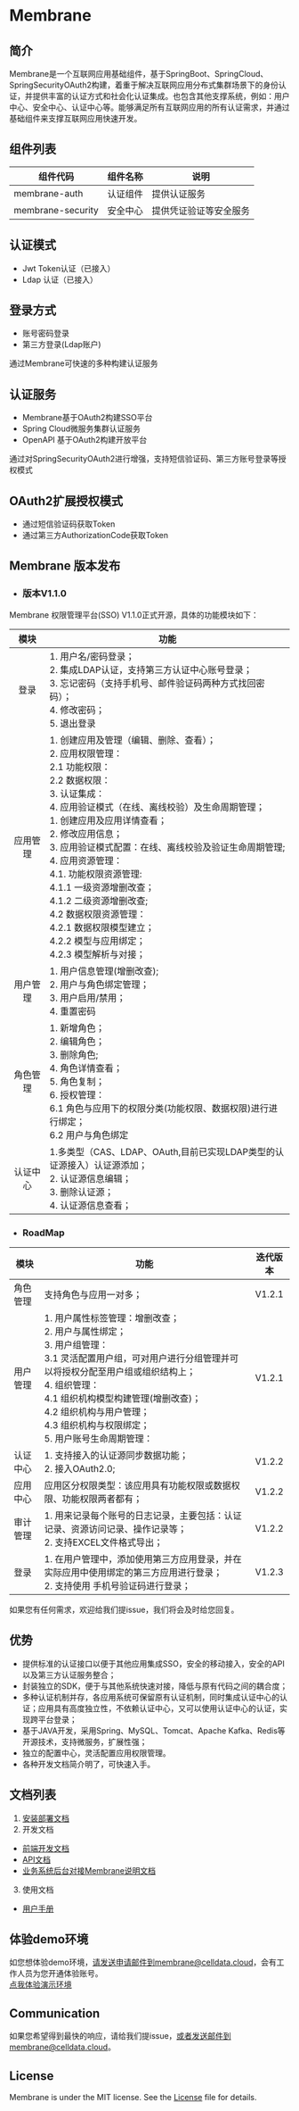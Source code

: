 # Membrane
## 简介
Membrane是一个互联网应用基础组件，基于SpringBoot、SpringCloud、SpringSecurityOAuth2构建，着重于解决互联网应用分布式集群场景下的身份认证，并提供丰富的认证方式和社会化认证集成。也包含其他支撑系统，例如：用户中心、安全中心、认证中心等。能够满足所有互联网应用的所有认证需求，并通过基础组件来支撑互联网应用快速开发。

## 组件列表
| 组件代码          | 组件名称 | 说明                   |
| ----------------- | -------- | ---------------------- |
| membrane-auth     | 认证组件 | 提供认证服务           |
| membrane-security | 安全中心 | 提供凭证验证等安全服务 |

## 认证模式
- Jwt  Token认证（已接入）
- Ldap 认证（已接入）
## 登录方式
- 账号密码登录
- 第三方登录(Ldap账户)

通过Membrane可快速的多种构建认证服务
## 认证服务
- Membrane基于OAuth2构建SSO平台
- Spring Cloud微服务集群认证服务
- OpenAPI 基于OAuth2构建开放平台

通过对SpringSecurityOAuth2进行增强，支持短信验证码、第三方账号登录等授权模式
## OAuth2扩展授权模式
- 通过短信验证码获取Token
- 通过第三方AuthorizationCode获取Token

## Membrane 版本发布

- ### 版本V1.1.0

 Membrane 权限管理平台(SSO) V1.1.0正式开源，具体的功能模块如下：

|   模块   | 功能                                                         |
| :------: | ------------------------------------------------------------ |
|   登录   | 1. 用户名/密码登录；<br />2. 集成LDAP认证，支持第三方认证中心账号登录；<br />3. 忘记密码（支持手机号、邮件验证码两种方式找回密码）；<br />4. 修改密码；<br />5. 退出登录 |
| 应用管理 | 1. 创建应用及管理（编辑、删除、查看）；<br />2. 应用权限管理：<br />      2.1 功能权限：<br />      2.2 数据权限：<br />3. 认证集成：<br />4. 应用验证模式（在线、离线校验）及生命周期管理；<br />1. 创建应用及应用详情查看；<br />2. 修改应用信息；<br />3. 应用验证模式配置：在线、离线校验及验证生命周期管理;<br />4. 应用资源管理：<br />       4.1. 功能权限资源管理:<br />              4.1.1 一级资源增删改查；<br />              4.1.2 二级资源增删改查; <br />       4.2 数据权限资源管理：<br />             4.2.1 数据权限模型建立；<br />             4.2.2 模型与应用绑定；<br />             4.2.3 模型解析与对接； |
| 用户管理 | 1. 用户信息管理(增删改查);<br />2. 用户与角色绑定管理；<br />3. 用户启用/禁用；<br />4. 重置密码 |
| 角色管理 | 1. 新增角色；<br />2. 编辑角色；<br />3. 删除角色;  <br />4. 角色详情查看；<br />5. 角色复制；<br />6. 授权管理：<br />      6.1 角色与应用下的权限分类(功能权限、数据权限)进行进行绑定；<br />      6.2 用户与角色绑定 |
| 认证中心 | 1.多类型（CAS、LDAP、OAuth,目前已实现LDAP类型的认证源接入）认证源添加；<br />2. 认证源信息编辑；<br />3. 删除认证源；<br />4. 认证源信息查看； |

  

- ### RoadMap

| 模块     | 功能                                                          | 迭代版本 |
| -------- | ------------------------------------------------------------ | :------: |
| 角色管理 | 支持角色与应用一对多；                                     | V1.2.1 |
| 用户管理 | 1. 用户属性标签管理：增删改查；<br />2. 用户与属性绑定；<br />3. 用户组管理：<br />     3.1 灵活配置用户组，可对用户进行分组管理并可以将授权分配至用户组或组织结构上；<br />4. 组织管理：<br />     4.1 组织机构模型构建管理(增删改查)；<br />     4.2 组织机构与用户管理；<br />     4.3 组织机构与权限绑定；<br />5. 用户账号生命周期管理： |  V1.2.1  |
| 认证中心 | 1. 支持接入的认证源同步数据功能；<br />2. 接入OAuth2.0;      |  V1.2.2  |
|应用中心  |  应用区分权限类型：该应用具有功能权限或数据权限、功能权限两者都有； | V1.2.2 |
| 审计管理 | 1. 用来记录每个账号的日志记录，主要包括：认证记录、资源访问记录、操作记录等；<br />2. 支持EXCEL文件格式导出； |  V1.2.2  |
| 登录     | 1. 在用户管理中，添加使用第三方应用登录，并在实际应用中使用绑定的第三方应用进行登录；<br />2. 支持使用 手机号验证码进行登录； |  V1.2.3  |

如果您有任何需求，欢迎给我们提issue，我们将会及时给您回复。


## 优势
- 提供标准的认证接口以便于其他应用集成SSO，安全的移动接入，安全的API以及第三方认证服务整合；
- 封装独立的SDK，便于与其他系统快速对接，降低与原有代码之间的耦合度；
- 多种认证机制并存，各应用系统可保留原有认证机制，同时集成认证中心的认证；应用具有高度独立性，不依赖认证中心，又可以使用认证中心的认证，实现跨平台登录；
- 基于JAVA开发，采用Spring、MySQL、Tomcat、Apache Kafka、Redis等开源技术，支持微服务，扩展性强；
- 独立的配置中心，灵活配置应用权限管理。
- 各种开发文档简介明了，可快速入手。

## 文档列表
1. [安装部署文档](https://github.com/celldata/Membrane/blob/master/docs/Membrane%E9%83%A8%E7%BD%B2%E6%96%87%E6%A1%A3.md)
2. 开发文档
- [前端开发文档](https://github.com/celldata/Membrane/blob/master/docs/Membrane%E5%89%8D%E7%AB%AF%E5%BC%80%E5%8F%91%E6%96%87%E6%A1%A3.md)
- [API文档](https://github.com/celldata/Membrane/blob/master/docs/Membrane_API.md)
- [业务系统后台对接Membrane说明文档](https://github.com/celldata/Membrane/blob/master/docs/%E4%B8%9A%E5%8A%A1%E7%B3%BB%E7%BB%9F%E5%90%8E%E5%8F%B0%E5%AF%B9%E6%8E%A5Membrane%E8%AF%B4%E6%98%8E%E6%96%87%E6%A1%A3.md)
3. 使用文档
- [用户手册](https://github.com/celldata/Membrane/blob/master/docs/Membrane%E7%94%A8%E6%88%B7%E6%89%8B%E5%86%8C.md)
## 体验demo环境
如您想体验demo环境，请发送申请邮件到membrane@celldata.cloud，会有工作人员为您开通体验账号。<br/>
[点我体验演示环境](http://sso.i.lsctl.com)

## Communication
如果您希望得到最快的响应，请给我们提issue，或者发送邮件到membrane@celldata.cloud。

## License
Membrane is under the MIT license. See the [License](https://github.com/celldata/Membrane/blob/master/LICENSE) file for details.

